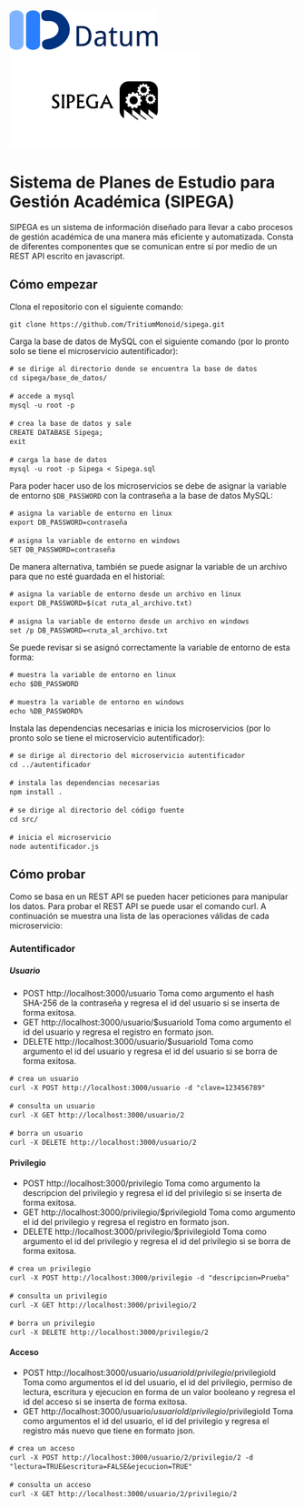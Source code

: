 ![Logo DATUM](/imagenes/DATUM.png)
![Logo SIPEGA](/imagenes/SIPEGA.png)
# Sistema de Planes de Estudio para Gestión Académica (SIPEGA)
SIPEGA es un sistema de información diseñado para llevar a cabo procesos de gestión académica de una manera más eficiente y automatizada. Consta de diferentes componentes que se comunican entre sí por medio de un REST API escrito en javascript.

## Cómo empezar
Clona el repositorio con el siguiente comando:
```shell
git clone https://github.com/TritiumMonoid/sipega.git
```

Carga la base de datos de MySQL con el siguiente comando (por lo pronto solo se tiene el microservicio autentificador):
```shell
# se dirige al directorio donde se encuentra la base de datos
cd sipega/base_de_datos/

# accede a mysql
mysql -u root -p

# crea la base de datos y sale
CREATE DATABASE Sipega;
exit

# carga la base de datos
mysql -u root -p Sipega < Sipega.sql
```

Para poder hacer uso de los microservicios se debe de asignar la variable de entorno `$DB_PASSWORD` con la contraseña a la base de datos MySQL:
```shell
# asigna la variable de entorno en linux
export DB_PASSWORD=contraseña

# asigna la variable de entorno en windows
SET DB_PASSWORD=contraseña
```

De manera alternativa, también se puede asignar la variable de un archivo para que no esté guardada en el historial:
```shell
# asigna la variable de entorno desde un archivo en linux
export DB_PASSWORD=$(cat ruta_al_archivo.txt)

# asigna la variable de entorno desde un archivo en windows
set /p DB_PASSWORD=<ruta_al_archivo.txt
```

Se puede revisar si se asignó correctamente la variable de entorno de esta forma:
```shell
# muestra la variable de entorno en linux
echo $DB_PASSWORD

# muestra la variable de entorno en windows
echo %DB_PASSWORD%
```

Instala las dependencias necesarias e inicia los microservicios (por lo pronto solo se tiene el microservicio autentificador):
```shell
# se dirige al directorio del microservicio autentificador
cd ../autentificador

# instala las dependencias necesarias
npm install .

# se dirige al directorio del código fuente
cd src/

# inicia el microservicio
node autentificador.js
```

## Cómo probar
Como se basa en un REST API se pueden hacer peticiones para manipular los datos. Para probar el REST API se puede usar el comando curl. A continuación se muestra una lista de las operaciones válidas de cada microservicio:

### Autentificador
##### Usuario
* POST http://localhost:3000/usuario
Toma como argumento el hash SHA-256 de la contraseña y regresa el id del usuario si se inserta de forma exitosa.
* GET http://localhost:3000/usuario/$usuarioId
Toma como argumento el id del usuario y regresa el registro en formato json.
* DELETE http://localhost:3000/usuario/$usuarioId
Toma como argumento el id del usuario y regresa el id del usuario si se borra de forma exitosa.
```shell
# crea un usuario
curl -X POST http://localhost:3000/usuario -d "clave=123456789"

# consulta un usuario
curl -X GET http://localhost:3000/usuario/2

# borra un usuario
curl -X DELETE http://localhost:3000/usuario/2
```

#### Privilegio
* POST http://localhost:3000/privilegio
Toma como argumento la descripcion del privilegio y regresa el id del privilegio si se inserta de forma exitosa.
* GET http://localhost:3000/privilegio/$privilegioId
Toma como argumento el id del privilegio y regresa el registro en formato json.
* DELETE http://localhost:3000/privilegio/$privilegioId
Toma como argumento el id del privilegio y regresa el id del privilegio si se borra de forma exitosa.
```shell
# crea un privilegio
curl -X POST http://localhost:3000/privilegio -d "descripcion=Prueba"

# consulta un privilegio
curl -X GET http://localhost:3000/privilegio/2

# borra un privilegio
curl -X DELETE http://localhost:3000/privilegio/2
```

#### Acceso
* POST http://localhost:3000/usuario/$usuarioId/privilegio/$privilegioId
Toma como argumentos el id del usuario, el id del privilegio, permiso de lectura, escritura y ejecucion en forma de un valor booleano y regresa el id del acceso si se inserta de forma exitosa.
* GET http://localhost:3000/usuario/$usuarioId/privilegio/$privilegioId
Toma como argumentos el id del usuario, el id del privilegio y regresa el registro más nuevo que tiene en formato json.
```shell
# crea un acceso
curl -X POST http://localhost:3000/usuario/2/privilegio/2 -d "lectura=TRUE&escritura=FALSE&ejecucion=TRUE"

# consulta un acceso
curl -X GET http://localhost:3000/usuario/2/privilegio/2
```
